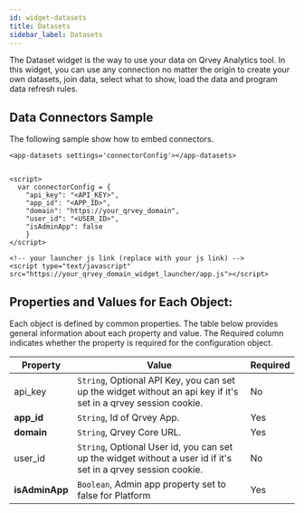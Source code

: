 ```yaml
---
id: widget-datasets
title: Datasets
sidebar_label: Datasets
---
```


<div style={{textAlign: "justify"}}>

The Dataset widget is the way to use your data on Qrvey Analytics tool. In this widget, you can use any connection no matter the origin to create your own datasets, join data, select what to show, load the data and program data refresh rules.

## Data Connectors Sample
The following sample show how to embed connectors.

```
<app-datasets settings='connectorConfig'></app-datasets>


<script>
  var connectorConfig = {
    "api_key": "<API_KEY>",
    "app_id": "<APP_ID>",
    "domain": "https://your_qrvey_domain",
    "user_id": "<USER_ID>",
    "isAdminApp": false 
    }
</script>

<!-- your launcher js link (replace with your js link) -->
<script type="text/javascript" src="https://your_qrvey_domain_widget_launcher/app.js"></script>
```




## Properties and Values for Each Object:

Each object is defined by common properties. The table below provides general information about each property and value. The Required column indicates whether the property is required for the configuration object.

| **Property** | **Value** | **Required** |
| --- | --- | --- |
| api_key | `String`, Optional API Key, you can set up the widget without an api key if it&#39;s set in a qrvey session cookie. | No |
| **app_id** | `String`, Id of Qrvey App. | Yes |
| **domain** | `String`, Qrvey Core URL. | Yes |
| user_id | `String`, Optional User id, you can set up the widget without a user id if it&#39;s set in a qrvey session cookie. | No  |
| **isAdminApp** | `Boolean`, Admin app property set to false for Platform | Yes |

</div>